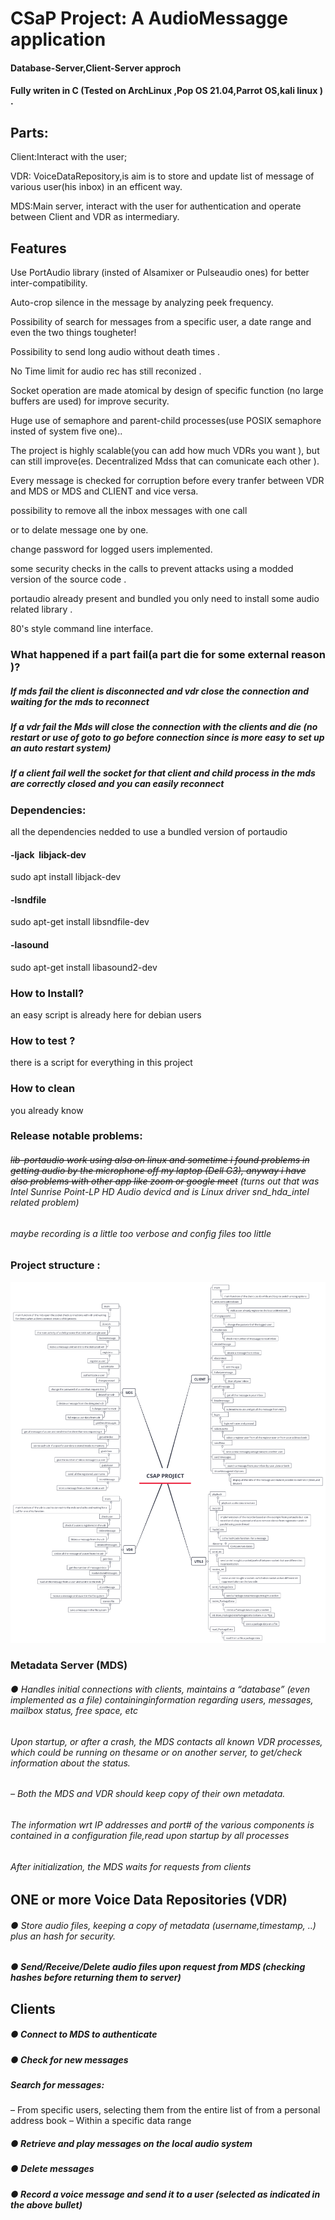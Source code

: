 # CSaP Project: A AudioMessagge  application

#### Database-Server,Client-Server approch

#### Fully writen in C (Tested on ArchLinux ,Pop OS 21.04,Parrot OS,kali linux ) .

## Parts:

Client:Interact with the user;

VDR: VoiceDataRepository,is aim is to store and update list of message of various user(his inbox) in an efficent way. 

MDS:Main server, interact with the user for authentication and operate between Client and VDR as intermediary.

## Features

Use PortAudio library (insted of Alsamixer or Pulseaudio ones) for better inter-compatibility.

Auto-crop silence in the message by analyzing peek frequency.

Possibility of search for messages from a specific user, a date range and even the two things tougheter!

Possibility to send long audio without death times .

No Time limit for audio rec has still reconized .

Socket operation are made atomical by design of specific function (no large buffers are used) for improve security. 

Huge use of semaphore and parent-child processes(use POSIX semaphore insted of system five one)..

The project is highly scalable(you can add how much VDRs you want ), but can still improve(es. Decentralized Mdss that can comunicate each other  ).

Every message is checked for corruption before every tranfer between VDR and MDS or MDS and CLIENT and vice versa.

possibility to remove all the inbox messages with one call

or to delate message one by one. 

change password for logged users implemented.

some security checks in the calls to prevent attacks using a modded version of the source code .

portaudio already present and  bundled you only need to install some audio related library .

80's style command line interface.

### What happened if a part fail(a part die for some external  reason )?

##### If mds fail the client is disconnected and vdr  close the connection and  waiting for the mds to reconnect

##### If a vdr fail the Mds will close the connection with the clients and die (no restart or use of goto to go before connection since is more easy to set up an auto restart system)

##### If a client fail well the  socket for that client  and child process in the mds are correctly closed and you can easily reconnect

### Dependencies:

all the dependencies nedded to use a bundled version of portaudio 

#### -ljack  libjack-dev

 sudo apt install  libjack-dev

#### -lsndfile

sudo apt-get  install libsndfile-dev

#### -lasound

sudo apt-get install libasound2-dev 

### How to Install?

an easy script is already here for debian users

### How to test ?

there is a script for everything in this project 

### How to clean

you already know 

### Release notable problems:

###### ~~lib-portaudio work using alsa on linux  and  sometime i found problems in getting audio by the  microphone off my laptop (Dell G3), anyway i have also  problems  with other app like zoom or google meet~~   (turns out that was *Intel* Sunrise Point-LP HD *Audio*  devicd and  is *Linux* driver snd_hda_intel related problem)

###### maybe recording is a little too verbose and config files too little

### Project   structure :

![](https://github.com/yuky2020/CSaP-Project/blob/main/Project%20structure/CSAP%20PROJECT.png?raw=true)

### Metadata Server (MDS)

###### ● Handles initial connections with clients, maintains a “database” (even implemented as a file) containinginformation regarding users, messages, mailbox status, free space, etc

###### Upon startup, or after a crash, the MDS contacts all known VDR processes, which could be running on thesame or on another server, to get/check information about the status.

###### – Both the MDS and VDR should keep copy of their own metadata.

###### The information wrt IP addresses and port# of the various components is contained in a configuration file,read upon startup by all processes

###### After initialization, the MDS waits for requests from clients

### 

## ONE or more Voice Data Repositories (VDR)

###### ● Store audio files, keeping a copy of metadata (username,timestamp, ..) plus an hash for security.

##### ● Send/Receive/Delete audio files upon request from MDS (checking hashes before returning them to server)

## 

## Clients

##### ● Connect to MDS to authenticate

##### ● Check for new messages

##### Search for messages:

– From specific users, selecting them from the entire list of from a personal
address book
– Within a specific data range

##### ● Retrieve and play messages on the local audio system

##### ● Delete messages

##### ● Record a voice message and send it to a user (selected as indicated in the above bullet)

